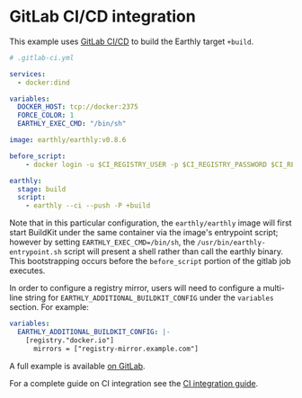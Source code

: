 
# GitLab CI/CD integration

This example uses [GitLab CI/CD](https://docs.gitlab.com/ee/ci/) to build the Earthly target `+build`.


```yml
# .gitlab-ci.yml

services:
  - docker:dind

variables:
  DOCKER_HOST: tcp://docker:2375
  FORCE_COLOR: 1
  EARTHLY_EXEC_CMD: "/bin/sh"

image: earthly/earthly:v0.8.6

before_script:
    - docker login -u $CI_REGISTRY_USER -p $CI_REGISTRY_PASSWORD $CI_REGISTRY

earthly:
  stage: build
  script:
    - earthly --ci --push -P +build
```

Note that in this particular configuration, the `earthly/earthly` image will first
start BuildKit under the same container via the image's entrypoint script; however
by setting `EARTHLY_EXEC_CMD=/bin/sh`, the `/usr/bin/earthly-entrypoint.sh` script
will present a shell rather than call the earthly binary. This bootstrapping occurs
before the `before_script` portion of the gitlab job executes.

In order to configure a registry mirror, users will need to configure a multi-line
string for `EARTHLY_ADDITIONAL_BUILDKIT_CONFIG` under the `variables` section. For example:

```yml
variables:
  EARTHLY_ADDITIONAL_BUILDKIT_CONFIG: |-
    [registry."docker.io"]
      mirrors = ["registry-mirror.example.com"]
```

A full example is available [on GitLab](https://gitlab.com/earthly-technologies/earthly-demo).

For a complete guide on CI integration see the [CI integration guide](../overview.md).
